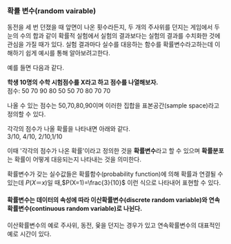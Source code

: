 ### 확률 변수(random vairable)
동전을 세 번 던졌을 때 앞면이 나온 횟수라든지, 두 개의 주사위를 던지는 게임에서 두 눈의 수의 합과 같이 확률적 실험에서 실험의 결과보다는 실험의 결과를 수치화한 것에 관심을 가질 때가 있다. 
실험 결과마다 실수를 대응하는 함수를 확률변수라고하는데 이해하기 쉽게 예시를 통해 알아보려고한다.

예를 들면 다음과 같다.

**학생 10명의 수학 시험점수를 X라고 하고 점수를 나열해보자.**  
점수: 50 70 90 80 50 50 70 80 70 70  

나올 수 있는 점수는 50,70,80,90이며 이러한 집합을 표본공간(sample space)라고 정의할 수 있다.  

각각의 점수가 나올 확률을 나타내면 아래와 같다.  
3/10, 4/10, 2/10,1/10

이때 '각각의 점수가 나온 확률'이라고 정의한 것을 **확률변수**라고 할 수 있으며 **확률분포**는 확률이 어떻게 대응되는지 나타내는 것을 의미한다. 

확률변수가 갖는 실수값들은 확률함수(probability function)에 의해 확률과 연결될 수 있는데 $P(X＝x)$일 때,$P(X=1)=\frac{3}{10}$ 이런 식으로 나타내어 표현할 수 있다.

#### 확률변수는 데이터의 속성에 따라 이산확률변수(discrete random variable)와 연속확률변수(continuous random variable)로 나뉜다.

이산확률변수의 예로 주사위, 동전, 윷을 던지는 경우가 있고 연속확률변수의 대표적인 예로 시간이 있다.